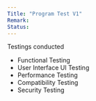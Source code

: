 ```yaml
---
Title: "Program Test V1"
Remark:
Status:
---
```


Testings conducted

- Functional Testing
- User Interface UI Testing
- Performance Testing
- Compatibility Testing
- Security Testing